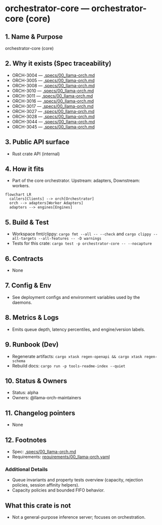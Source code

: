 # orchestrator-core — orchestrator-core (core)

## 1. Name & Purpose

orchestrator-core (core)

## 2. Why it exists (Spec traceability)

- ORCH-3004 — [.specs/00_llama-orch.md](../.specs/00_llama-orch.md#orch-3004)
- ORCH-3005 — [.specs/00_llama-orch.md](../.specs/00_llama-orch.md#orch-3005)
- ORCH-3008 — [.specs/00_llama-orch.md](../.specs/00_llama-orch.md#orch-3008)
- ORCH-3010 — [.specs/00_llama-orch.md](../.specs/00_llama-orch.md#orch-3010)
- ORCH-3011 — [.specs/00_llama-orch.md](../.specs/00_llama-orch.md#orch-3011)
- ORCH-3016 — [.specs/00_llama-orch.md](../.specs/00_llama-orch.md#orch-3016)
- ORCH-3017 — [.specs/00_llama-orch.md](../.specs/00_llama-orch.md#orch-3017)
- ORCH-3027 — [.specs/00_llama-orch.md](../.specs/00_llama-orch.md#orch-3027)
- ORCH-3028 — [.specs/00_llama-orch.md](../.specs/00_llama-orch.md#orch-3028)
- ORCH-3044 — [.specs/00_llama-orch.md](../.specs/00_llama-orch.md#orch-3044)
- ORCH-3045 — [.specs/00_llama-orch.md](../.specs/00_llama-orch.md#orch-3045)


## 3. Public API surface

- Rust crate API (internal)

## 4. How it fits

- Part of the core orchestrator. Upstream: adapters, Downstream: workers.

```mermaid
flowchart LR
  callers[Clients] --> orch[Orchestrator]
  orch --> adapters[Worker Adapters]
  adapters --> engines[Engines]
```

## 5. Build & Test

- Workspace fmt/clippy: `cargo fmt --all -- --check` and `cargo clippy --all-targets --all-features
-- -D warnings`
- Tests for this crate: `cargo test -p orchestrator-core -- --nocapture`


## 6. Contracts

- None


## 7. Config & Env

- See deployment configs and environment variables used by the daemons.

## 8. Metrics & Logs

- Emits queue depth, latency percentiles, and engine/version labels.

## 9. Runbook (Dev)

- Regenerate artifacts: `cargo xtask regen-openapi && cargo xtask regen-schema`
- Rebuild docs: `cargo run -p tools-readme-index --quiet`


## 10. Status & Owners

- Status: alpha
- Owners: @llama-orch-maintainers

## 11. Changelog pointers

- None

## 12. Footnotes

- Spec: [.specs/00_llama-orch.md](../.specs/00_llama-orch.md)
- Requirements: [requirements/00_llama-orch.yaml](../requirements/00_llama-orch.yaml)

### Additional Details
- Queue invariants and property tests overview (capacity, rejection policies, session affinity helpers).
- Capacity policies and bounded FIFO behavior.


## What this crate is not

- Not a general-purpose inference server; focuses on orchestration.
